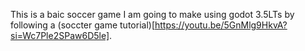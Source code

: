 This is a baic soccer game I am going to make using godot 3.5LTs by following a (soccter game tutorial)[https://youtu.be/5GnMlg9HkvA?si=Wc7Ple2SPaw6D5le]. 
